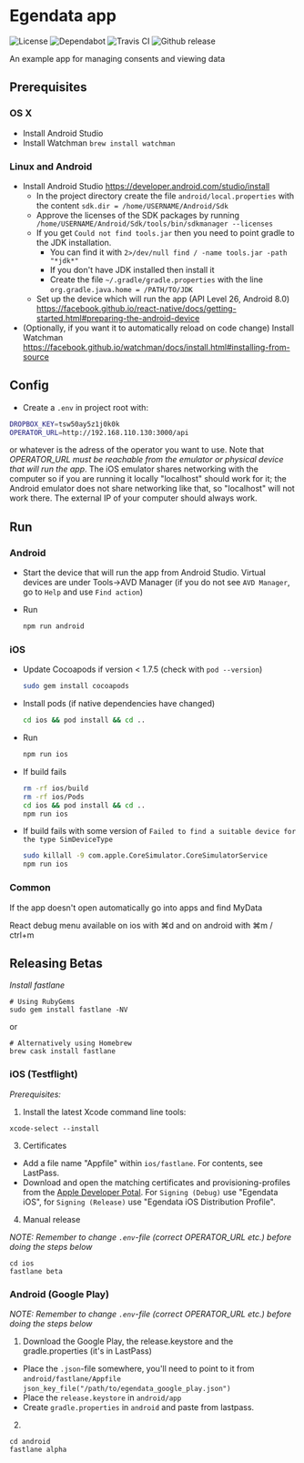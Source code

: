 # Egendata app

![License](https://flat.badgen.net/github/license/egendata/app)
![Dependabot](https://flat.badgen.net/dependabot/egendata/app?icon=dependabot)
![Travis CI](https://badgen.net/travis/egendata/app?icon=travis)
![Github release](https://flat.badgen.net/github/release/egendata/app?icon=github)

An example app for managing consents and viewing data

## Prerequisites

### OS X

- Install Android Studio
- Install Watchman `brew install watchman`

### Linux and Android

* Install Android Studio https://developer.android.com/studio/install
  * In the project directory create the file `android/local.properties` with the content `sdk.dir = /home/USERNAME/Android/Sdk`
  * Approve the licenses of the SDK packages by running ` /home/USERNAME/Android/Sdk/tools/bin/sdkmanager --licenses`
  * If you get `Could not find tools.jar` then you need to point gradle to the JDK installation.
    * You can find it with `2>/dev/null find / -name tools.jar -path "*jdk*"`
    * If you don't have JDK installed then install it
    * Create the file `~/.gradle/gradle.properties` with the line `org.gradle.java.home = /PATH/TO/JDK`
  * Set up the device which will run the app (API Level 26, Android 8.0) https://facebook.github.io/react-native/docs/getting-started.html#preparing-the-android-device
* (Optionally, if you want it to automatically reload on code change) Install Watchman https://facebook.github.io/watchman/docs/install.html#installing-from-source

## Config

- Create a `.env` in project root with:

```bash
DROPBOX_KEY=tsw50ay5z1j0k0k
OPERATOR_URL=http://192.168.110.130:3000/api
```
or whatever is the adress of the operator you want to use. Note that *OPERATOR_URL must be reachable from the emulator or physical device that will run the app*. The iOS emulator shares networking with the computer so if you are running it locally "localhost" should work for it; the Android emulator does not share networking like that, so "localhost" will not work there. The external IP of your computer should always work.

## Run

### __Android__

- Start the device that will run the app from Android Studio. Virtual devices are under Tools->AVD Manager (if you do not see `AVD Manager`, go to `Help` and use `Find action`)
- Run

  ```bash
  npm run android
  ```

### __iOS__

- Update Cocoapods if version < 1.7.5 (check with `pod --version`)

  ```bash
  sudo gem install cocoapods
  ```

- Install pods (if native dependencies have changed)

  ```bash
  cd ios && pod install && cd ..
  ```

- Run

  ```bash
  npm run ios
  ```

- If build fails

  ```bash
  rm -rf ios/build
  rm -rf ios/Pods
  cd ios && pod install && cd ..
  npm run ios
  ```

- If build fails with some version of `Failed to find a suitable device for the type SimDeviceType`

  ```bash
  sudo killall -9 com.apple.CoreSimulator.CoreSimulatorService
  npm run ios
  ```

### Common

If the app doesn't open automatically go into apps and find MyData

React debug menu available on ios with ⌘d and on android with ⌘m / ctrl+m

## Releasing Betas

*Install fastlane*

```
# Using RubyGems
sudo gem install fastlane -NV
```
or

```
# Alternatively using Homebrew
brew cask install fastlane
```

### iOS (Testflight)

*Prerequisites:*

1. Install the latest Xcode command line tools:

`xcode-select --install`

3. Certificates

- Add a file name "Appfile" within `ios/fastlane`. For contents, see LastPass.
- Download and open the matching certificates and provisioning-profiles from the [Apple Developer Potal](developer.apple.com). For `Signing (Debug)` use "Egendata iOS", for  `Signing (Release)` use "Egendata iOS Distribution Profile".


4. Manual release

*NOTE: Remember to change `.env`-file (correct OPERATOR_URL etc.) before doing the steps below*

```
cd ios
fastlane beta
```

### Android (Google Play)

*NOTE: Remember to change `.env`-file (correct OPERATOR_URL etc.) before doing the steps below*

1. Download the Google Play, the release.keystore and the gradle.properties (it's in LastPass)
  - Place the `.json`-file somewhere, you'll need to point to it from `android/fastlane/Appfile`
    `json_key_file("/path/to/egendata_google_play.json")`
  - Place the `release.keystore` in `android/app`
  - Create `gradle.properties` in `android` and paste from lastpass.

2.
```
cd android
fastlane alpha
```

